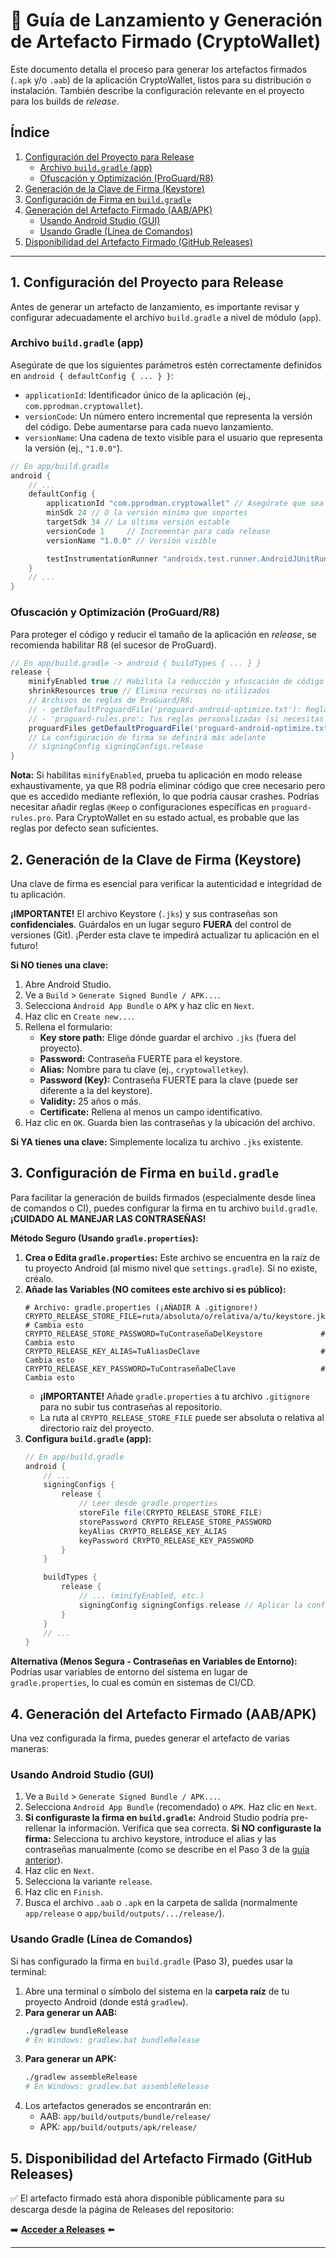 # 🚀 Guía de Lanzamiento y Generación de Artefacto Firmado (CryptoWallet)

Este documento detalla el proceso para generar los artefactos firmados (`.apk` y/o `.aab`) de la aplicación CryptoWallet, listos para su distribución o instalación. También describe la configuración relevante en el proyecto para los builds de *release*.

## Índice

1.  [Configuración del Proyecto para Release](#1-configuración-del-proyecto-para-release)
    *   [Archivo `build.gradle` (app)](#archivo-buildgradle-app)
    *   [Ofuscación y Optimización (ProGuard/R8)](#ofuscación-y-optimización-proguardr8)
2.  [Generación de la Clave de Firma (Keystore)](#2-generación-de-la-clave-de-firma-keystore)
3.  [Configuración de Firma en `build.gradle`](#3-configuración-de-firma-en-buildgradle)
4.  [Generación del Artefacto Firmado (AAB/APK)](#4-generación-del-artefacto-firmado-aabapk)
    *   [Usando Android Studio (GUI)](#usando-android-studio-gui)
    *   [Usando Gradle (Línea de Comandos)](#usando-gradle-línea-de-comandos)
5.  [Disponibilidad del Artefacto Firmado (GitHub Releases)](#5-disponibilidad-del-artefacto-firmado-github-releases)

---

## 1. Configuración del Proyecto para Release

Antes de generar un artefacto de lanzamiento, es importante revisar y configurar adecuadamente el archivo `build.gradle` a nivel de módulo (`app`).

### Archivo `build.gradle` (app)

Asegúrate de que los siguientes parámetros estén correctamente definidos en `android { defaultConfig { ... } }`:

*   `applicationId`: Identificador único de la aplicación (ej., `com.pprodman.cryptowallet`).
*   `versionCode`: Un número entero incremental que representa la versión del código. Debe aumentarse para cada nuevo lanzamiento.
*   `versionName`: Una cadena de texto visible para el usuario que representa la versión (ej., `"1.0.0"`).

```groovy
// En app/build.gradle
android {
    // ...
    defaultConfig {
        applicationId "com.pprodman.cryptowallet" // Asegúrate que sea el tuyo
        minSdk 24 // O la versión mínima que soportes
        targetSdk 34 // La última versión estable
        versionCode 1     // Incrementar para cada release
        versionName "1.0.0" // Versión visible

        testInstrumentationRunner "androidx.test.runner.AndroidJUnitRunner"
    }
    // ...
}
```

### Ofuscación y Optimización (ProGuard/R8)

Para proteger el código y reducir el tamaño de la aplicación en *release*, se recomienda habilitar R8 (el sucesor de ProGuard).

```groovy
// En app/build.gradle -> android { buildTypes { ... } }
release {
    minifyEnabled true // Habilita la reducción y ofuscación de código
    shrinkResources true // Elimina recursos no utilizados
    // Archivos de reglas de ProGuard/R8:
    // - getDefaultProguardFile('proguard-android-optimize.txt'): Reglas por defecto de Android con optimizaciones.
    // - 'proguard-rules.pro': Tus reglas personalizadas (si necesitas alguna para librerías específicas o reflexión).
    proguardFiles getDefaultProguardFile('proguard-android-optimize.txt'), 'proguard-rules.pro'
    // La configuración de firma se definirá más adelante
    // signingConfig signingConfigs.release
}
```

**Nota:** Si habilitas `minifyEnabled`, prueba tu aplicación en modo release exhaustivamente, ya que R8 podría eliminar código que cree necesario pero que es accedido mediante reflexión, lo que podría causar crashes. Podrías necesitar añadir reglas `@Keep` o configuraciones específicas en `proguard-rules.pro`. Para CryptoWallet en su estado actual, es probable que las reglas por defecto sean suficientes.

## 2. Generación de la Clave de Firma (Keystore)

Una clave de firma es esencial para verificar la autenticidad e integridad de tu aplicación.

**¡IMPORTANTE!** El archivo Keystore (`.jks`) y sus contraseñas son **confidenciales**. Guárdalos en un lugar seguro **FUERA** del control de versiones (Git). ¡Perder esta clave te impedirá actualizar tu aplicación en el futuro!

**Si NO tienes una clave:**

1.  Abre Android Studio.
2.  Ve a `Build` > `Generate Signed Bundle / APK...`.
3.  Selecciona `Android App Bundle` o `APK` y haz clic en `Next`.
4.  Haz clic en `Create new...`.
5.  Rellena el formulario:
    *   **Key store path:** Elige dónde guardar el archivo `.jks` (fuera del proyecto).
    *   **Password:** Contraseña FUERTE para el keystore.
    *   **Alias:** Nombre para tu clave (ej., `cryptowalletkey`).
    *   **Password (Key):** Contraseña FUERTE para la clave (puede ser diferente a la del keystore).
    *   **Validity:** 25 años o más.
    *   **Certificate:** Rellena al menos un campo identificativo.
6.  Haz clic en `OK`. Guarda bien las contraseñas y la ubicación del archivo.

**Si YA tienes una clave:** Simplemente localiza tu archivo `.jks` existente.

## 3. Configuración de Firma en `build.gradle`

Para facilitar la generación de builds firmados (especialmente desde línea de comandos o CI), puedes configurar la firma en tu archivo `build.gradle`. **¡CUIDADO AL MANEJAR LAS CONTRASEÑAS!**

**Método Seguro (Usando `gradle.properties`):**

1.  **Crea o Edita `gradle.properties`:** Este archivo se encuentra en la raíz de tu proyecto Android (al mismo nivel que `settings.gradle`). Si no existe, créalo.
2.  **Añade las Variables (NO comitees este archivo si es público):**
    ```properties
    # Archivo: gradle.properties (¡AÑADIR A .gitignore!)
    CRYPTO_RELEASE_STORE_FILE=ruta/absoluta/o/relativa/a/tu/keystore.jks # Cambia esto
    CRYPTO_RELEASE_STORE_PASSWORD=TuContraseñaDelKeystore             # Cambia esto
    CRYPTO_RELEASE_KEY_ALIAS=TuAliasDeClave                           # Cambia esto
    CRYPTO_RELEASE_KEY_PASSWORD=TuContraseñaDeClave                   # Cambia esto
    ```
    *   **¡IMPORTANTE!** Añade `gradle.properties` a tu archivo `.gitignore` para no subir tus contraseñas al repositorio.
    *   La ruta al `CRYPTO_RELEASE_STORE_FILE` puede ser absoluta o relativa al directorio raíz del proyecto.
3.  **Configura `build.gradle` (app):**
    ```groovy
    // En app/build.gradle
    android {
        // ...
        signingConfigs {
            release {
                // Leer desde gradle.properties
                storeFile file(CRYPTO_RELEASE_STORE_FILE)
                storePassword CRYPTO_RELEASE_STORE_PASSWORD
                keyAlias CRYPTO_RELEASE_KEY_ALIAS
                keyPassword CRYPTO_RELEASE_KEY_PASSWORD
            }
        }

        buildTypes {
            release {
                // ... (minifyEnabled, etc.)
                signingConfig signingConfigs.release // Aplicar la configuración de firma al build de release
            }
        }
        // ...
    }
    ```

**Alternativa (Menos Segura - Contraseñas en Variables de Entorno):** Podrías usar variables de entorno del sistema en lugar de `gradle.properties`, lo cual es común en sistemas de CI/CD.

## 4. Generación del Artefacto Firmado (AAB/APK)

Una vez configurada la firma, puedes generar el artefacto de varias maneras:

### Usando Android Studio (GUI)

1.  Ve a `Build` > `Generate Signed Bundle / APK...`.
2.  Selecciona `Android App Bundle` (recomendado) o `APK`. Haz clic en `Next`.
3.  **Si configuraste la firma en `build.gradle`:** Android Studio podría pre-rellenar la información. Verifica que sea correcta.
    **Si NO configuraste la firma:** Selecciona tu archivo keystore, introduce el alias y las contraseñas manualmente (como se describe en el Paso 3 de la [guía anterior](command:_github.copilot.openSymbolFromReferences?%5B%7B%22uri%22%3A%7B%22scheme%22%3A%22file%22%2C%22path%22%3A%22c%3A%2FUsers%2FUSUARIO%2FChatGPT%20Files%2Ffile-M4Y5HIl3R4O4x3lQpE9wO97W%22%2C%22_formatted%22%3A%22file%3A%2F%2F%2Fc%253A%2FUsers%2FUSUARIO%2FChatGPT%2520Files%2Ffile-M4Y5HIl3R4O4x3lQpE9wO97W%22%2C%22query%22%3A%22%22%2C%22fragment%22%3A%22%22%7D%2C%22range%22%3A%7B%22start%22%3A%7B%22line%22%3A72%2C%22character%22%3A0%7D%2C%22end%22%3A%7B%22line%22%3A96%2C%22character%22%3A0%7D%7D%7D%5D "c:\\Users\\USUARIO\\ChatGPT Files\\file-M4Y5HIl3R4O4x3lQpE9wO97W")).
4.  Haz clic en `Next`.
5.  Selecciona la variante `release`.
6.  Haz clic en `Finish`.
7.  Busca el archivo `.aab` o `.apk` en la carpeta de salida (normalmente `app/release` o `app/build/outputs/.../release/`).

### Usando Gradle (Línea de Comandos)

Si has configurado la firma en `build.gradle` (Paso 3), puedes usar la terminal:

1.  Abre una terminal o símbolo del sistema en la **carpeta raíz** de tu proyecto Android (donde está `gradlew`).
2.  **Para generar un AAB:**
    ```bash
    ./gradlew bundleRelease
    # En Windows: gradlew.bat bundleRelease
    ```
3.  **Para generar un APK:**
    ```bash
    ./gradlew assembleRelease
    # En Windows: gradlew.bat assembleRelease
    ```
4.  Los artefactos generados se encontrarán en:
    *   AAB: `app/build/outputs/bundle/release/`
    *   APK: `app/build/outputs/apk/release/`

## 5. Disponibilidad del Artefacto Firmado (GitHub Releases)

✅ El artefacto firmado está ahora disponible públicamente para su descarga desde la página de Releases del repositorio:

➡️ **[Acceder a Releases](https://github.com/pprodman/CryptoWallet/releases)** ⬅️

---

